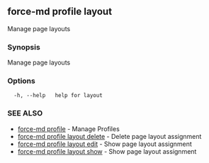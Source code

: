 ## force-md profile layout

Manage page layouts

### Synopsis

Manage page layouts

### Options

```
  -h, --help   help for layout
```

### SEE ALSO

* [force-md profile](force-md_profile.md)	 - Manage Profiles
* [force-md profile layout delete](force-md_profile_layout_delete.md)	 - Delete page layout assignment
* [force-md profile layout edit](force-md_profile_layout_edit.md)	 - Show page layout assignment
* [force-md profile layout show](force-md_profile_layout_show.md)	 - Show page layout assignment

